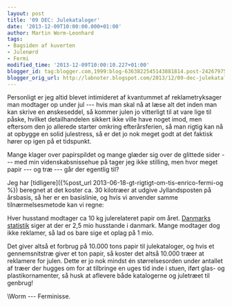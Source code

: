 ```yaml
---
layout: post
title: '09 DEC: Julekataloger'
date: '2013-12-09T10:00:00.000+01:00'
author: Martin Worm-Leonhard
tags:
- Bagsiden af kuverten
- Julenørd
- Fermi
modified_time: '2013-12-09T10:00:10.227+01:00'
blogger_id: tag:blogger.com,1999:blog-6363822545143881814.post-2426797540140429407
blogger_orig_url: http://labnoter.blogspot.com/2013/12/09-dec-julekataloger.html
---
```


Personligt er jeg altid blevet intimideret af kvantummet af
reklametryksager man modtager op under jul --- hvis man skal nå at læse
alt det inden man kan skrive en ønskeseddel, så kommer julen jo
vitterligt til at vare lige til påske, hvilket detailhandelen sikkert
ikke ville have noget imod, men eftersom den jo allerede starter omkring
efterårsferien, så man rigtig kan nå at opbygge en solid julestress, så
er det jo nok meget godt at det faktisk hører op igen på et tidspunkt.

Mange klager over papirspildet og mange glæder sig over de glittede
sider --- med min videnskabsnissehue på tager jeg ikke stilling, men hvor
meget papir --- og træ --- går der egentlig til?

Jeg har [tidligere]({%post_url 2013-06-18-gt-rigtigt-om-tis-enrico-fermi-og %}) beregnet
at det koster ca. 30 kilotræer at udgive Jyllandsposten på årsbasis, så
her er en basislinie, og hvis vi anvender samme tilnærmelsesmetode kan
vi regne:

Hver husstand modtager ca 10 kg julerelateret papir om året. 
[Danmarks statistik](http://www.dst.dk/da/Statistik/emner/husstande-familier-boern/husstande.aspx)
siger at der er 2,5 mio husstande i danmark. Mange modtager dog ikke
reklamer, så lad os bare sige et oplag på 1 mio. 

Det giver altså et
forbrug på 10.000 tons papir til julekataloger, og hvis et
gennemsnitstræ giver et ton papir, så koster det altså 10.000 træer at
reklamere for julen. Dette er jo nok mindst én størrelsesorden under
antallet af træer der hugges om for at tilbringe en uges tid inde i
stuen, iført glas- og plastikornamenter, så husk at aflevere både
katalogerne og juletræet til genbrug!

\\Worm --- Ferminisse.
